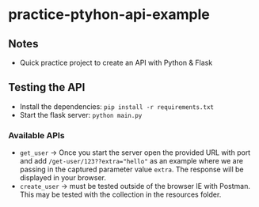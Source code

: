 # practice-ptyhon-api-example


## Notes
- Quick practice project to create an API with Python & Flask

## Testing the API
- Install the dependencies: `pip install -r requirements.txt`
- Start the flask server: `python main.py`

### Available APIs
- `get_user` -> Once you start the server open the provided URL with port and add `/get-user/123??extra="hello"` as an example where we are passing in the captured parameter value `extra`. The response will be displayed in your browser.
- `create_user` -> must be tested outside of the browser IE with Postman. This may be tested with the collection in the resources folder.
